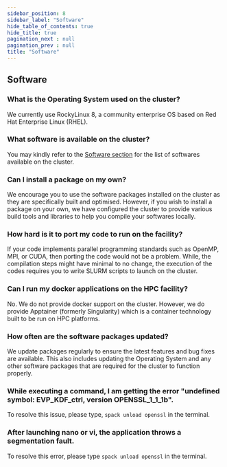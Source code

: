 ```yaml
---
sidebar_position: 8
sidebar_label: "Software"
hide_table_of_contents: true
hide_title: true
pagination_next : null
pagination_prev : null
title: "Software"
---
```


## Software

### What is the Operating System used on the cluster?
We currently use RockyLinux 8, a community enterprise OS based on Red Hat Enterprise Linux (RHEL).

### What software is available on the cluster?
You may kindly refer to the [Software section](./../misc_docs/software/software.mdx) for the list of softwares available on the cluster.

### Can I install a package on my own?
We encourage you to use the software packages installed on the cluster as they are specifically built and optimised. However, if you wish to install a package on your own, we have configured the cluster to provide various build tools and libraries to help you compile your softwares locally.

### How hard is it to port my code to run on the facility?
If your code implements parallel programming standards such as OpenMP, MPI, or CUDA, then porting the code would not be a problem. While, the compilation steps might have minimal to no change, the execution of the codes requires you to write SLURM scripts to launch on the cluster.

### Can I run my docker applications on the HPC facility?
No. We do not provide docker support on the cluster. However, we do provide Apptainer (formerly Singularity) which is a container technology built to be run on HPC platforms.

### How often are the software packages updated?
We update packages regularly to ensure the latest features and bug fixes are available. This also includes updating the Operating System and any other software packages that are required for the cluster to function properly.

### While executing a command, I am getting the error "undefined symbol: EVP\_KDF\_ctrl, version OPENSSL\_1\_1\_1b".
To resolve this issue, please type, `spack unload openssl` in the terminal.

### After launching nano or vi, the application throws a segmentation fault. 
To resolve this error, please type `spack unload openssl` in the terminal.